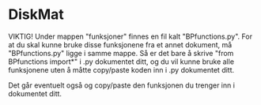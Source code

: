 DiskMat
=======

VIKTIG! Under mappen "funksjoner" finnes en fil kalt "BPfunctions.py". 
For at du skal kunne bruke disse funksjonene fra et annet dokument, må "BPfunctions.py" ligge
i samme mappe. Så er det bare å skrive "from BPfunctions import*" i .py dokumentet ditt, og 
du vil kunne bruke alle funksjonene uten å måtte copy/paste koden inn i .py dokumentet ditt.

Det går eventuelt også og copy/paste den funksjonen du trenger inn i dokumentet ditt.
